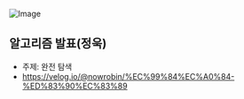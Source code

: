 ![Image](https://github.com/user-attachments/assets/72dc725f-4ecf-4bd8-a75e-0963425d60bf)

## 알고리즘 발표(정욱)

- 주제: 완전 탐색
- https://velog.io/@nowrobin/%EC%99%84%EC%A0%84-%ED%83%90%EC%83%89